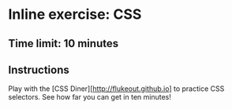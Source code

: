 # Inline exercise: CSS

## Time limit: 10 minutes

## Instructions

Play with the [CSS Diner][http://flukeout.github.io] to practice CSS
selectors. See how far you can get in ten minutes!

